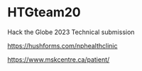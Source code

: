 # HTGteam20
Hack the Globe 2023 Technical submission 


https://hushforms.com/nphealthclinic


https://www.mskcentre.ca/patient/
